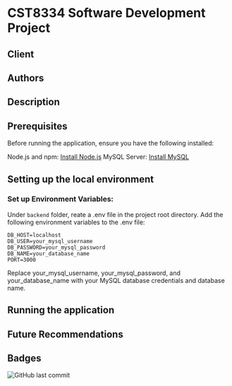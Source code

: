 # CST8334 Software Development Project
## Client

## Authors

## Description

## Prerequisites
Before running the application, ensure you have the following installed:

Node.js and npm: [Install Node.js](https://nodejs.org/en/download/)
MySQL Server: [Install MySQL](https://dev.mysql.com/downloads/installer/)

## Setting up the local environment
### Set up Environment Variables:

Under `backend` folder, reate a .env file in the project root directory.
Add the following environment variables to the .env file:

```
DB_HOST=localhost
DB_USER=your_mysql_username
DB_PASSWORD=your_mysql_password
DB_NAME=your_database_name
PORT=3000
```
Replace your_mysql_username, your_mysql_password, and your_database_name with your MySQL database credentials and database name.
## Running the application

## Future Recommendations

## Badges
![GitHub last commit](https://img.shields.io/github/last-commit/algonquin-college-sat/24w-cst8334-300-group-9)
